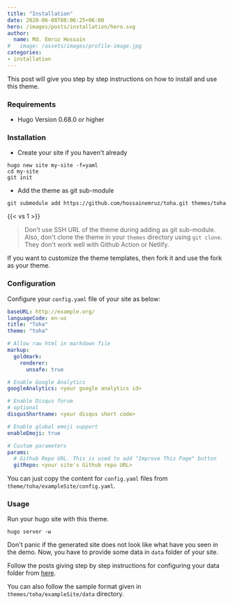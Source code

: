 ```yaml
---
title: "Installation"
date: 2020-06-08T08:06:25+06:00
hero: /images/posts/installation/hero.svg
author:
  name: Md. Emruz Hossain
#   image: /assets/images/profile-image.jpg
categories:
- installation
---
```


This post will give you step by step instructions on how to install and use this theme.

### Requirements

- Hugo Version 0.68.0 or higher

### Installation

- Create your site if you haven't already

```console
hugo new site my-site -f=yaml
cd my-site
git init
```

- Add the theme as git sub-module

```console
git submodule add https://github.com/hossainemruz/toha.git themes/toha
```

{{< vs 1 >}}

>Don't use SSH URL of the theme during adding as git sub-module. Also, don't clone the theme in your `themes` directory using `git clone`. They don't work well with Github Action or Netlify.

If you want to customize the theme templates, then fork it and use the fork as your theme.

### Configuration

Configure your `config.yaml` file of your site as below:

```yaml
baseURL: http://example.org/
languageCode: en-us
title: "Toha"
theme: "toha"

# Allow raw html in markdown file
markup:
  goldmark:
    renderer:
      unsafe: true

# Enable Google Analytics
googleAnalytics: <your google analytics id>

# Enable Disqus forum
# optional
disqusShortname: <your disqus short code>

# Enable global emoji support
enableEmoji: true

# Custom parameters
params:
  # Github Repo URL. This is used to add "Improve This Page" button
  gitRepo: <your site's Github repo URL>
```

You can just copy the content for `config.yaml` files from `theme/toha/exampleSite/config.yaml`.

### Usage

Run your hugo site with this theme.

```console
hugo server -w
```

Don't panic if the generated site does not look like what have you seen in the demo. Now, you have to provide some data in `data` folder of your site.

Follow the posts giving step by step instructions for configuring your data folder from [here](https://toha.netlify.app/posts/configuration/home-section/home-section/).

You can also follow the sample format given in `themes/toha/exampleSite/data` directory.
